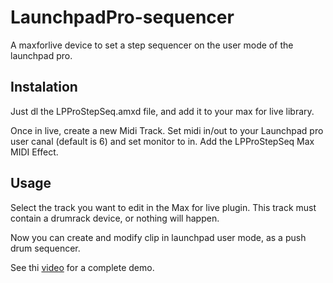 # LaunchpadPro-sequencer
A maxforlive device to set a step sequencer on the user mode of the launchpad pro.

## Instalation

Just dl the LPProStepSeq.amxd file, and add it to your max for live library.

Once in live, create a new Midi Track. Set midi in/out to your Launchpad pro user canal (default is 6) and set monitor to in. Add the LPProStepSeq Max MIDI Effect.

## Usage
Select the track you want to edit in the Max for live plugin. This track must contain a drumrack device, or nothing will happen.

Now you can create and modify clip in launchpad user mode, as a push drum sequencer.

See thi [video](ww.youtube.com) for a complete demo.
